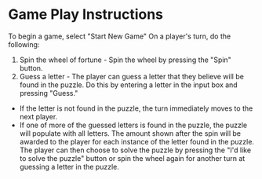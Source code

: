 # Game Play Instructions

To begin a game, select "Start New Game"
On a player's turn, do the following: 
1. Spin the wheel of fortune - Spin the wheel by pressing the "Spin" button. 
2. Guess a letter - The player can guess a letter that they believe will be found in the puzzle. Do this by entering a letter in the input box and pressing "Guess." 
- If the letter is not found in the puzzle, the turn immediately moves to the next player. 
- If one of more of the guessed letters is found in the puzzle, the puzzle will populate with all letters. The amount shown after the spin will be awarded to the player for each instance of the letter found in the puzzle. The player can then choose to solve the puzzle by pressing the "I'd like to solve the puzzle" button or spin the wheel again for another turn at guessing a letter in the puzzle. 
